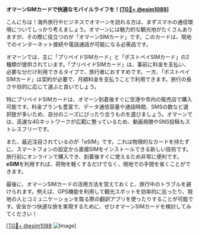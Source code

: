 **オマーンSIMカードで快適なモバイルライフを！[[TG💪+ @esim1088](https://t.me/s/esim1088)]**

こんにちは！海外旅行やビジネスでオマーンを訪れる方は、まずスマホの通信環境についてしっかり考えましょう。オマーンには魅力的な観光地がたくさんありますが、その際に役立つのが「オマーンSIMカード」です。このカードは、現地でのインターネット接続や電話通話が可能になる必需品です。

オマーンでは、主に「プリペイドSIMカード」と「ポストペイSIMカード」の2種類が提供されています。「プリペイドSIMカード」は、事前に料金を支払い、必要な分だけ利用できるタイプで、旅行者におすすめです。一方、「ポストペイSIMカード」は契約が必要で、月額料金を支払うことで利用できます。旅行の長さや目的に応じて選ぶと良いでしょう。

特にプリペイドSIMカードは、オマーン到着後すぐに空港や市内の販売店で購入可能です。料金プランも豊富で、データ通信容量や通話時間、SMSの数など選択肢が多いため、自分のニーズにぴったり合うものを選びましょう。オマーンでは、高速な4Gネットワークが広範に整っているため、動画視聴やSNS投稿もストレスフリーです。

また、最近注目されているのが「eSIM」です。これは物理的なカードを持たずに、スマートフォンの設定から直接SIMをインストールできる新しい技術です。旅行前にオンラインで購入でき、到着後すぐに使えるため非常に便利です。**eSIM**を利用すれば、荷物を軽くするだけでなく、現地での手間を省くことができます。

最後に、オマーンSIMカードの活用方法を覚えておくと、旅行中のトラブルを避けられます。例えば、GPS機能を利用して観光スポットを効率的に巡ったり、現地の人とコミュニケーションを取る際の翻訳アプリを使ったりすることが可能です。安全かつ快適な旅を実現するために、ぜひオマーンSIMカードを検討してみてください！

[[TG💪+ @esim1088](https://t.me/s/esim1088) ![Image](https://i.postimg.cc/Y0z9fWf4/image.png)]